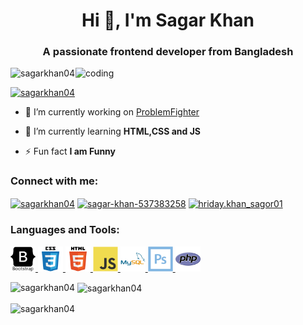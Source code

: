 
<h1 align="center">Hi 👋, I'm Sagar Khan</h1>
<h3 align="center">A passionate frontend developer from Bangladesh</h3>
<img align="right" alt="coding" width="400" src="https://cdn.dribbble.com/users/1162077/screenshots/3848914/programmer.gif">


<p align="left"> <img src="https://komarev.com/ghpvc/?username=sagarkhan04&label=Profile%20views&color=0e75b6&style=flat" alt="sagarkhan04" /> </p>

<p align="left"> <a href="https://twitter.com/sagarkhan04" target="blank"><img src="https://img.shields.io/twitter/follow/sagarkhan04?logo=twitter&style=for-the-badge" alt="sagarkhan04" /></a> </p>

- 🔭 I’m currently working on [ProblemFighter](https://www.problemfighter.com/)

- 🌱 I’m currently learning **HTML,CSS and JS**

- ⚡ Fun fact **I am Funny**

<h3 align="left">Connect with me:</h3>
<p align="left">
<a href="https://twitter.com/sagarkhan04" target="blank"><img align="center" src="https://raw.githubusercontent.com/rahuldkjain/github-profile-readme-generator/master/src/images/icons/Social/twitter.svg" alt="sagarkhan04" height="30" width="40" /></a>
<a href="https://linkedin.com/in/sagar-khan-537383258" target="blank"><img align="center" src="https://raw.githubusercontent.com/rahuldkjain/github-profile-readme-generator/master/src/images/icons/Social/linked-in-alt.svg" alt="sagar-khan-537383258" height="30" width="40" /></a>
<a href="https://instagram.com/hriday.khan_sagor01" target="blank"><img align="center" src="https://raw.githubusercontent.com/rahuldkjain/github-profile-readme-generator/master/src/images/icons/Social/instagram.svg" alt="hriday.khan_sagor01" height="30" width="40" /></a>
</p>

<h3 align="left">Languages and Tools:</h3>
<p align="left"> <a href="https://getbootstrap.com" target="_blank" rel="noreferrer"> <img src="https://raw.githubusercontent.com/devicons/devicon/master/icons/bootstrap/bootstrap-plain-wordmark.svg" alt="bootstrap" width="40" height="40"/> </a> <a href="https://www.w3schools.com/css/" target="_blank" rel="noreferrer"> <img src="https://raw.githubusercontent.com/devicons/devicon/master/icons/css3/css3-original-wordmark.svg" alt="css3" width="40" height="40"/> </a> <a href="https://www.w3.org/html/" target="_blank" rel="noreferrer"> <img src="https://raw.githubusercontent.com/devicons/devicon/master/icons/html5/html5-original-wordmark.svg" alt="html5" width="40" height="40"/> </a> <a href="https://developer.mozilla.org/en-US/docs/Web/JavaScript" target="_blank" rel="noreferrer"> <img src="https://raw.githubusercontent.com/devicons/devicon/master/icons/javascript/javascript-original.svg" alt="javascript" width="40" height="40"/> </a> <a href="https://www.mysql.com/" target="_blank" rel="noreferrer"> <img src="https://raw.githubusercontent.com/devicons/devicon/master/icons/mysql/mysql-original-wordmark.svg" alt="mysql" width="40" height="40"/> </a> <a href="https://www.photoshop.com/en" target="_blank" rel="noreferrer"> <img src="https://raw.githubusercontent.com/devicons/devicon/master/icons/photoshop/photoshop-line.svg" alt="photoshop" width="40" height="40"/> </a> <a href="https://www.php.net" target="_blank" rel="noreferrer"> <img src="https://raw.githubusercontent.com/devicons/devicon/master/icons/php/php-original.svg" alt="php" width="40" height="40"/> </a> </p>

<p><img align="left" src="https://github-readme-stats.vercel.app/api/top-langs?username=sagarkhan04&show_icons=true&locale=en&layout=compact" alt="sagarkhan04" /></p>

<p>&nbsp;<img align="center" src="https://github-readme-stats.vercel.app/api?username=sagarkhan04&show_icons=true&locale=en" alt="sagarkhan04" /></p>

<p><img align="center" src="https://github-readme-streak-stats.herokuapp.com/?user=sagarkhan04&" alt="sagarkhan04" /></p>
